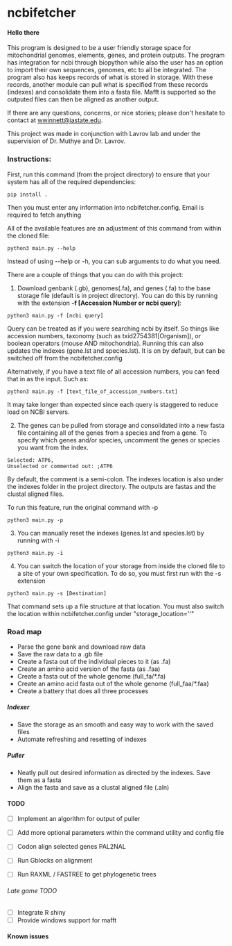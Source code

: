 # ncbifetcher

#### Hello there
This program is designed to be a user friendly storage space for mitochondrial genomes, elements, genes, and protein outputs. The program has integration for ncbi through biopython while also the user has an option to import their own sequences, genomes, etc to all be integrated. The program also has keeps records of what is stored in storage. With these records, another module can pull what is specified from these records (indexes) and consolidate them into a fasta file. Mafft is supported so the outputed files can then be aligned as another output.

If there are any questions, concerns, or nice stories; please don't hesitate to contact at wwinnett@iastate.edu.

This project was made in conjunction with Lavrov lab and under the supervision of Dr. Muthye and Dr. Lavrov.

### Instructions:

First, run this command (from the project directory) to ensure that your system has all of the required dependencies:

```
pip install .
```

Then you must enter any information into ncbifetcher.config. Email is required to fetch anything

All of the available features are an adjustment of this command from within the cloned file:
```
python3 main.py --help
```
Instead of using --help or -h, you can sub arguments to do what you need. 

There are a couple of things that you can do with this project:
1) Download genbank (.gb), genomes(.fa), and genes (.fa) to the base storage file (default is in project directory). You can do this by running with the extension **-f [Accession Number or ncbi query]**:

```
python3 main.py -f [ncbi query]
```

Query can be treated as if you were searching ncbi by itself. So things like accession numbers, taxonomy (such as txid2754381[Organism]), or boolean operators (mouse AND mitochondria). Running this can also updates the indexes (gene.lst and species.lst). It is on by default, but can be switched off from the ncbifetcher.config

Alternatively, if you have a text file of all accession numbers, you can feed that in as the input. Such as:
```
python3 main.py -f [text_file_of_accession_numbers.txt]
```

It may take longer than expected since each query is staggered to reduce load on NCBI servers.


2) The genes can be pulled from storage and consolidated into a new fasta file containing all of the genes from a species and from a gene. To specify which genes and/or species, uncomment the genes or species you want from the index. 

```
Selected: ATP6,
Unselected or commented out: ;ATP6
```

By default, the comment is a semi-colon. The indexes location is also under the indexes folder in the project directory. The outputs are fastas and the clustal aligned files. 

To run this feature, run the original command with -p

```
python3 main.py -p
```

3) You can manually reset the indexes (genes.lst and species.lst) by running with -i
```
python3 main.py -i
```

4) You can switch the location of your storage from inside the cloned file to a site of your own specification. To do so, you must first run with the -s extension 
```
python3 main.py -s [Destination]
```
That command sets up a file structure at that location. You must also switch the location within ncbifetcher.config under "storage_location=''"

### Road map 
- Parse the gene bank and download raw data
- Save the raw data to a .gb file
- Create a fasta out of the individual pieces to it (as .fa)
- Create an amino acid version of the fasta (as .faa)
- Create a fasta out of the whole genome (full\_fa/*.fa)
- Create an amino acid fasta out of the whole genome (full_faa/*.faa)
- Create a battery that does all three processes

##### Indexer
- Save the storage as an smooth and easy way to work with the saved files
- Automate refreshing and resetting of indexes

##### Puller
- Neatly pull out desired information as directed by the indexes. Save them as a fasta
- Align the fasta and save as a clustal aligned file (.aln)

#### TODO
- [ ] Implement an algorithm for output of puller
- [ ] Add more optional parameters within the command utility and config file

- [ ] Codon align selected genes PAL2NAL
- [ ] Run Gblocks on alignment
- [ ] Run RAXML / FASTREE to get phylogenetic trees


###### Late game TODO 
- [ ] Integrate R shiny
- [ ] Provide windows support for mafft

#### Known issues
